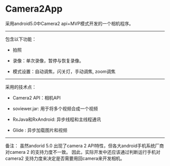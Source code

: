 # Camera2App
采用android5.0中Camera2 api+MVP模式开发的一个相机程序。

-----
包含以下功能：

- 拍照

- 录像：单次录像，暂停与恢复录像。

- 模式设置：自动调焦，闪关灯，手动调焦, zoom调焦


----

采用的技术点：

- Camera2 API：相机API

- soviewer.jar: 用于将多个视频合成一个视频

- RxJava和RxAndroid: 异步线程和主线程通讯

- Glide : 异步加载图片和视频

----


备注：
虽然andorid 5.0 出现了camera 2 API特性，但各大android手机系统厂商对camera 2 的支持力度不一致。
因此，实际开发中还应该通过判断运行手机对camera2 支持力度来决定是否需要用回camera来开发相机。
